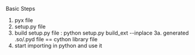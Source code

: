 Basic Steps

1. pyx file
2. setup.py file
3. build setup.py file : python setup.py build_ext --inplace
3a. generated .so/.pyd file == cython library file
4. start importing in python and use it
